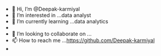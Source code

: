 - 👋 Hi, I’m @Deepak-karmiyal
- 👀 I’m interested in ...data analyst
- 🌱 I’m currently learning ...data analytics
- 
- 💞️ I’m looking to collaborate on ...
- 📫 How to reach me ...https://github.com/Deepak-karmiyal
- 

<!---
Deepak-karmiyal/Deepak-karmiyal is a ✨ special ✨ repository because its `README.md` (this file) appears on your GitHub profile.
You can click the Preview link to take a look at your changes.
--->
